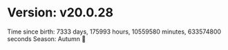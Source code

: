 # Version: v20.0.28
Time since birth: 7333 days, 175993 hours, 10559580 minutes, 633574800 seconds
Season: Autumn 🍁
